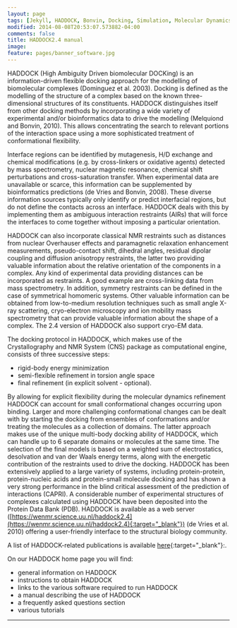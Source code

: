 ```yaml
---
layout: page
tags: [Jekyll, HADDOCK, Bonvin, Docking, Simulation, Molecular Dynamics, Structural Biology, Computational Biology, Modelling, Protein Structure]
modified: 2014-08-08T20:53:07.573882-04:00
comments: false
title: HADDOCK2.4 manual
image:
feature: pages/banner_software.jpg
---
```



HADDOCK (High Ambiguity Driven biomolecular DOCKing) is an information-driven flexible docking approach for the modelling of biomolecular complexes (Dominguez et al. 2003). Docking is defined as the modelling of the structure of a complex based on the known three-dimensional structures of its constituents. HADDOCK distinguishes itself from other docking methods by incorporating a wide variety of experimental and/or bioinformatics data to drive the modelling (Melquiond and Bonvin, 2010). This allows concentrating the search to relevant portions of the interaction space using a more sophisticated treatment of conformational flexibility.  

Interface regions can be identified by mutagenesis, H/D exchange and chemical modifications (e.g. by cross-linkers or oxidative agents) detected by mass spectrometry, nuclear magnetic resonance, chemical shift perturbations and cross-saturation transfer. When experimental data are unavailable or scarce, this information can be supplemented by bioinformatics predictions (de Vries and Bonvin, 2008). These diverse information sources typically only identify or predict interfacial regions, but do not define the contacts across an interface. HADDOCK deals with this by implementing them as ambiguous interaction restraints (AIRs) that will force the interfaces to come together without imposing a particular orientation.  

HADDOCK can also incorporate classical NMR restraints such as distances from nuclear Overhauser effects and paramagnetic relaxation enhancement measurements, pseudo-contact shift, dihedral angles, residual dipolar coupling and diffusion anisotropy restraints, the latter two providing valuable information about the relative orientation of the components in a complex. Any kind of experimental data providing distances can be incorporated as restraints. A good example are cross-linking data from mass spectrometry. In addition, symmetry restraints can be defined in the case of symmetrical homomeric systems. Other valuable information can be obtained from low-to-medium resolution techniques such as small angle X-ray scattering, cryo-electron microscopy and ion mobility mass spectrometry that can provide valuable information about the shape of a complex. The 2.4 version of HADDOCK also support cryo-EM data.

The docking protocol in HADDOCK, which makes use of the Crystallography and NMR System (CNS) package as computational engine, consists of three successive steps:

*   rigid-body energy minimization
*   semi-flexible refinement in torsion angle space
*   final refinement (in explicit solvent - optional).

By allowing for explicit flexibility during the molecular dynamics refinement HADDOCK can account for small conformational changes occurring upon binding. Larger and more challenging conformational changes can be dealt with by starting the docking from ensembles of conformations and/or treating the molecules as a collection of domains. The latter approach makes use of the unique multi-body docking ability of HADDOCK, which can handle up to 6 separate domains or molecules at the same time. The selection of the final models is based on a weighted sum of electrostatics, desolvation and van der Waals energy terms, along with the energetic contribution of the restraints used to drive the docking. HADDOCK has been extensively applied to a large variety of systems, including protein-protein, protein-nucleic acids and protein-small molecule docking and has shown a very strong performance in the blind critical assessment of the prediction of interactions (CAPRI). A considerable number of experimental structures of complexes calculated using HADDOCK have been deposited into the Protein Data Bank (PDB). HADDOCK is available as a web server ([https://wenmr.science.uu.nl/haddock2.4](https://wenmr.science.uu.nl/haddock2.4){:target="_blank"}) (de Vries et al. 2010) offering a user-friendly interface to the structural biology community.  

A list of HADDOCK-related publications is available [here](/software/haddock2.4/publications){:target="_blank"}:.  

On our HADDOCK home page you will find:

*   general information on HADDOCK
*   instructions to obtain HADDOCK
*   links to the various software required to run HADDOCK
*   a manual describing the use of HADDOCK
*   a frequently asked questions section
*   various tutorials

* * *
